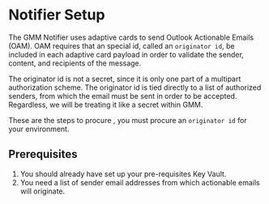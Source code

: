 # Notifier Setup

The GMM Notifier uses adaptive cards to send Outlook Actionable Emails (OAM). OAM requires that an special id, called an `originator id`, be included in each adaptive card payload in order to validate the sender, content, and recipients of the message.

The originator id is not a secret, since it is only one part of a multipart authorization scheme. The originator id is tied directly to a list of authorized senders, from which the email must be sent in order to be accepted.  Regardless, we will be treating it like a secret within GMM.

These are the steps to procure , you must procure an `originator id` for your environment.

## Prerequisites

1. You should already have set up your pre-requisites Key Vault.
2. You need a list of sender email addresses from which actionable emails will originate.
